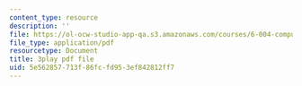 ```yaml
---
content_type: resource
description: ''
file: https://ol-ocw-studio-app-qa.s3.amazonaws.com/courses/6-004-computation-structures-spring-2017/5e562857713f86fcfd953ef842812ff7_UDow47-q5KI.pdf
file_type: application/pdf
resourcetype: Document
title: 3play pdf file
uid: 5e562857-713f-86fc-fd95-3ef842812ff7
---
```

